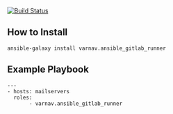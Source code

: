 [![Build Status](https://travis-ci.org/varnav/ansible-gitlab-runner.svg?branch=master)](https://travis-ci.org/varnav/ansible-gitlab-runner)


How to Install
--------------

`ansible-galaxy install varnav.ansible_gitlab_runner`


Example Playbook
----------------

```
---
- hosts: mailservers
  roles:
       - varnav.ansible_gitlab_runner
```
